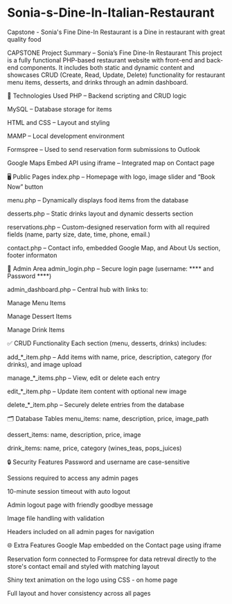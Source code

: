 # Sonia-s-Dine-In-Italian-Restaurant
Capstone - Sonia's Fine Dine-In Restaurant is a Dine in restaurant with great quality food

CAPSTONE Project Summary – Sonia’s Fine Dine-In Restaurant
This project is a fully functional PHP-based restaurant website with front-end and back-end components. It includes both static and dynamic content and showcases CRUD (Create, Read, Update, Delete) functionality for restaurant menu items, desserts, and drinks
through an admin dashboard.

🔧 Technologies Used
PHP – Backend scripting and CRUD logic

MySQL – Database storage for items

HTML and CSS – Layout and styling

MAMP – Local development environment

Formspree – Used to send reservation form submissions to Outlook

Google Maps Embed API using iframe – Integrated map on Contact page



🖥️ Public Pages
index.php – Homepage with logo, image slider and “Book Now” button

menu.php – Dynamically displays food items from the database

desserts.php – Static drinks layout and dynamic desserts section

reservations.php – Custom-designed reservation form with all required fields (name, party size, date, time, phone, email.)

contact.php – Contact info, embedded Google Map, and About Us section, footer informaton


🔐 Admin Area
admin_login.php – Secure login page (username: **** and Password ****)

admin_dashboard.php – Central hub with links to:

Manage Menu Items

Manage Dessert Items

Manage Drink Items


✅ CRUD Functionality
Each section (menu, desserts, drinks) includes:

add_*_item.php – Add items with name, price, description, category (for drinks), and image upload

manage_*_items.php – View, edit or delete each entry

edit_*_item.php – Update item content with optional new image

delete_*_item.php – Securely delete entries from the database


🗂️ Database Tables
menu_items: name, description, price, image_path

dessert_items: name, description, price, image

drink_items: name, price, category (wines_teas, pops_juices)


🔒 Security Features
Password and username are case-sensitive

Sessions required to access any admin pages

10-minute session timeout with auto logout

Admin logout page with friendly goodbye message

Image file handling with validation

Headers included on all admin pages for navigation


🌐 Extra Features
Google Map embedded on the Contact page using iframe

Reservation form connected to Formspree for data retreval directly to the store's contact email and styled with matching layout

Shiny text animation on the logo using CSS - on home page

Full layout and hover consistency across all pages







